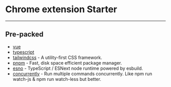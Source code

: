 # Chrome extension Starter

---

## Pre-packed

- [vue](https://vuejs.org/)
- [typescript](https://www.typescriptlang.org/)
- [tailwindcss](https://tailwindcss.com/) - A utility-first CSS framework.
- [pnpm](https://pnpm.io/) - Fast, disk space efficient package manager.
- [esno](https://www.npmjs.com/package/esno) - TypeScript / ESNext node runtime powered by esbuild.
- [concurrently](https://www.npmjs.com/package/concurrently) - Run multiple commands concurrently. Like npm run watch-js & npm run watch-less but better.

